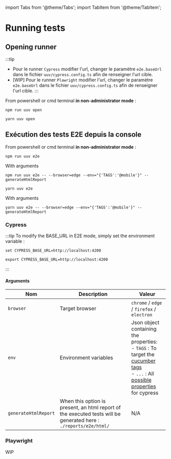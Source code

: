 import Tabs from '@theme/Tabs';
import TabItem from '@theme/TabItem';

# Running tests

## Opening runner

:::tip
- Pour le runner `Cypress` modifier l'url, changer le paramètre `e2e.baseUrl` dans le fichier `uuv/cypress.config.ts` afin de renseigner l'url
cible.
- [WIP] Pour le runner `Plawright` modifier l'url, changer le paramètre `e2e.baseUrl` dans le fichier `uuv/cypress.config.ts` afin de renseigner l'url
    cible.
:::

From powershell or cmd terminal **in non-administrator mode** :

<Tabs>
<TabItem value="Npm" label="Npm">

```shell
npm run uuv open
```

</TabItem>
<TabItem value="Yarn" label="Yarn">

```shell
yarn uuv open
```

</TabItem>
</Tabs>

## Exécution des tests E2E depuis la console

From powershell or cmd terminal **in non-administrator mode** :


<Tabs>
<TabItem value="Npm" label="Npm">

```shell
npm run uuv e2e
```

With arguments

```shell
npm run uuv e2e -- --browser=edge --env="{'TAGS':'@mobile'}" --generateHtmlReport
```

</TabItem>
<TabItem value="Yarn" label="Yarn">

```shell
yarn uuv e2e
```

With arguments

```shell
yarn uuv e2e -- --browser=edge --env="{'TAGS':'@mobile'}" --generateHtmlReport
```

</TabItem>
</Tabs>

### Cypress
:::tip
To modify the BASE_URL in E2E mode, simply set the environment variable :

<Tabs>
<TabItem value="Windows" label="Windows">

```shell
set CYPRESS_BASE_URL=http://localhost:4200
```

</TabItem>
<TabItem value="Shell" label="Shell">

```shell
export CYPRESS_BASE_URL=http://localhost:4200
```

</TabItem>
</Tabs>
:::

#### Arguments

| Nom     | Description                                                                                                   | Valeur                                                                                                                                                                                                                                                                                 |
|---------|---------------------------------------------------------------------------------------------------------------|----------------------------------------------------------------------------------------------------------------------------------------------------------------------------------------------------------------------------------------------------------------------------------------|
| `browser` | Target browser                                                                                                | `chrome` / `edge` / `firefox` / `electron`                                                                                                                                                                                                                                             |
| `env` | Environment variables                                                                                         | Json object containing the properties: <br/> - `TAGS` : To target the [cucumber tags](https://cucumber.io/docs/cucumber/api/?lang=javascript#tags) <br/> - `...` : All [possible properties](https://docs.cypress.io/guides/references/configuration#Global) for cypress |
| `generateHtmlReport` | When this option is present, an html report of the executed tests will be generated here : `./reports/e2e/html/` | N/A                                                                                                                                                                                                                                                                                    |


### Playwright
WIP